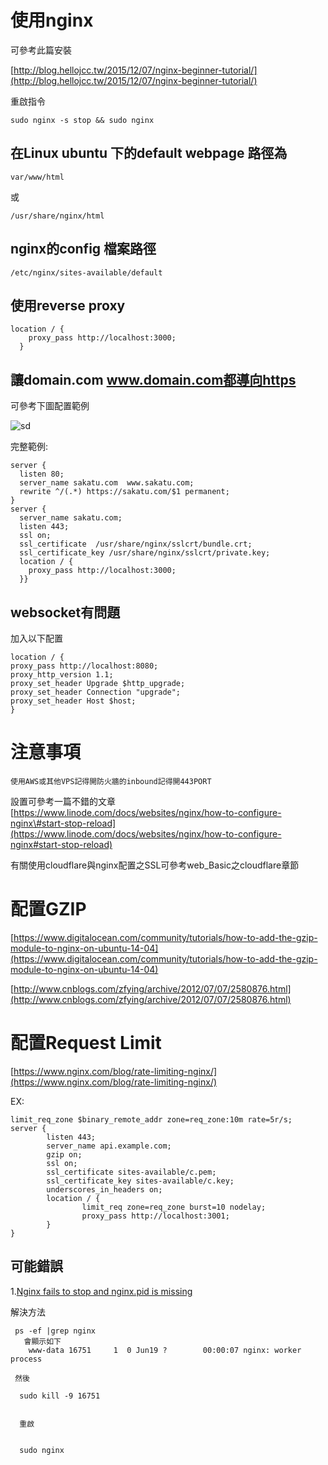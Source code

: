 # 使用nginx

可參考此篇安裝 

[http://blog.hellojcc.tw/2015/12/07/nginx-beginner-tutorial/](http://blog.hellojcc.tw/2015/12/07/nginx-beginner-tutorial/)

重啟指令

```
sudo nginx -s stop && sudo nginx
```

## 在Linux ubuntu 下的default webpage 路徑為

```
var/www/html
```

或

```
/usr/share/nginx/html
```

## nginx的config 檔案路徑

```
/etc/nginx/sites-available/default
```

## 使用reverse proxy

```
location / {
    proxy_pass http://localhost:3000;
  }
```

## 讓domain.com www.domain.com都導向https

可參考下圖配置範例

![sd](https://cloud.githubusercontent.com/assets/11001914/17406653/ed731d6c-5a96-11e6-971a-fabbde3a4a9f.png)

完整範例:

```
server {        
  listen 80;        
  server_name sakatu.com  www.sakatu.com;
  rewrite ^/(.*) https://sakatu.com/$1 permanent;
}
server {        
  server_name sakatu.com;
  listen 443;
  ssl on;
  ssl_certificate  /usr/share/nginx/sslcrt/bundle.crt;        
  ssl_certificate_key /usr/share/nginx/sslcrt/private.key;     
  location / {          
    proxy_pass http://localhost:3000;      
  }}
```

## websocket有問題

加入以下配置

```
location / {
proxy_pass http://localhost:8080;
proxy_http_version 1.1;
proxy_set_header Upgrade $http_upgrade;
proxy_set_header Connection "upgrade";
proxy_set_header Host $host;
}
```

# 注意事項

```
使用AWS或其他VPS記得開防火牆的inbound記得開443PORT
```

設置可參考一篇不錯的文章  
[https://www.linode.com/docs/websites/nginx/how-to-configure-nginx\#start-stop-reload](https://www.linode.com/docs/websites/nginx/how-to-configure-nginx#start-stop-reload)

有關使用cloudflare與nginx配置之SSL可參考web\_Basic之cloudflare章節

# 配置GZIP

[https://www.digitalocean.com/community/tutorials/how-to-add-the-gzip-module-to-nginx-on-ubuntu-14-04](https://www.digitalocean.com/community/tutorials/how-to-add-the-gzip-module-to-nginx-on-ubuntu-14-04)

[http://www.cnblogs.com/zfying/archive/2012/07/07/2580876.html](http://www.cnblogs.com/zfying/archive/2012/07/07/2580876.html)

# 配置Request Limit

[https://www.nginx.com/blog/rate-limiting-nginx/](https://www.nginx.com/blog/rate-limiting-nginx/)

EX:

```
limit_req_zone $binary_remote_addr zone=req_zone:10m rate=5r/s;
server {
        listen 443;
        server_name api.example.com;
        gzip on;
        ssl on;
        ssl_certificate sites-available/c.pem;
        ssl_certificate_key sites-available/c.key;
        underscores_in_headers on;
        location / {
                limit_req zone=req_zone burst=10 nodelay;
                proxy_pass http://localhost:3001;
        }
}
```

## 可能錯誤

1.[Nginx fails to stop and nginx.pid is missing](https://serverfault.com/questions/565339/nginx-fails-to-stop-and-nginx-pid-is-missing)

解決方法

```
 ps -ef |grep nginx
   會顯示如下
    www-data 16751     1  0 Jun19 ?        00:00:07 nginx: worker process

 然後

  sudo kill -9 16751


  重啟


  sudo nginx
```



